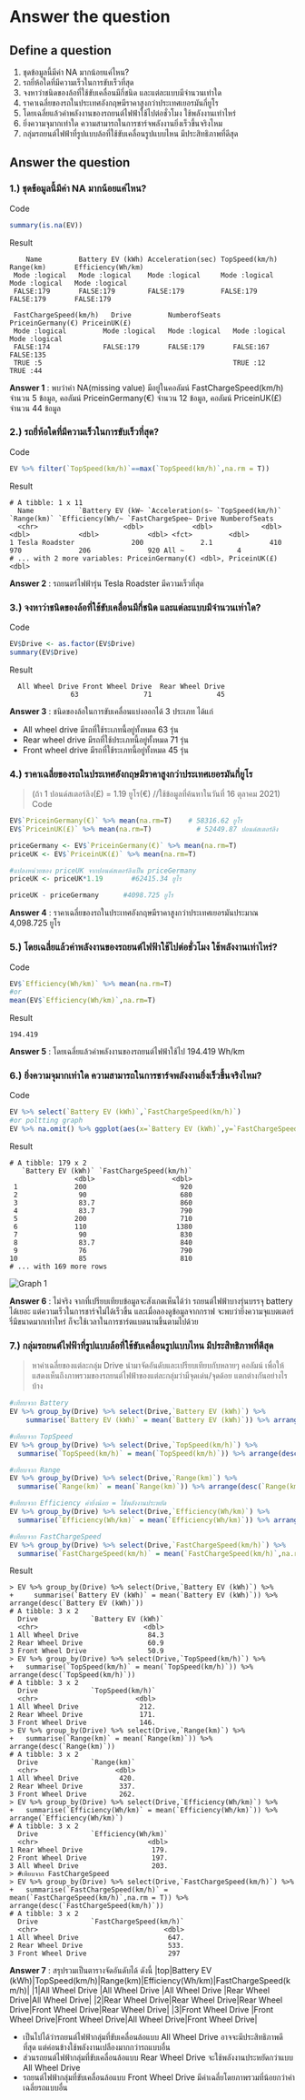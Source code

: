 # Answer the question

## Define a question
1. ชุดข้อมูลนี้มีค่า NA มากน้อยแค่ไหน?
2. รถยี่ห้อใดที่มีความเร็วในการขับเร็วที่สุด
3. จงหาว่าชนิดของล้อที่ใช้ขับเคลื่อนมีกี่ชนิด และแต่ละแบบมีจำนวนเท่าใด
4. ราคาเฉลี่ยของรถในประเทศอังกฤษมีราคาสูงกว่าประเทศเยอรมันกี่ยูโร 
5. โดยเฉลี่ยแล้วค่าพลังงานของรถยนต์ไฟฟ้าใช้ไปต่อชั่วโมง ใช้พลังงานเท่าไหร่
6. ยิ่งความจุมากเท่าใด ความสามารถในการชาร์จพลังงานยิ่งเร็วขึ้นจริงไหม
7. กลุ่มรถยนต์ไฟฟ้าที่รูปแบบล้อที่ใช้ขับเคลื่อนรูปแบบไหน มีประสิทธิภาพที่ดีสุด

## Answer the question
### 1.) ชุดข้อมูลนี้มีค่า NA มากน้อยแค่ไหน?
Code
```R
summary(is.na(EV))
```
Result
```
    Name         Battery EV (kWh) Acceleration(sec) TopSpeed(km/h)  Range(km)       Efficiency(Wh/km)
 Mode :logical   Mode :logical    Mode :logical     Mode :logical   Mode :logical   Mode :logical    
 FALSE:179       FALSE:179        FALSE:179         FALSE:179       FALSE:179       FALSE:179        
                                                                                                     
 FastChargeSpeed(km/h)   Drive         NumberofSeats   PriceinGermany(€) PriceinUK(£)   
 Mode :logical         Mode :logical   Mode :logical   Mode :logical     Mode :logical  
 FALSE:174             FALSE:179       FALSE:179       FALSE:167         FALSE:135      
 TRUE :5                                               TRUE :12          TRUE :44  
```
**Answer 1** : พบว่าค่า NA(missing value) มีอยู่ในคอลัมน์ FastChargeSpeed(km/h) จำนวน 5 ข้อมูล, คอลัมน์ PriceinGermany(€) จำนวน 12 ข้อมูล, คอลัมน์ PriceinUK(£) จำนวน 44 ข้อมูล


### 2.) รถยี่ห้อใดที่มีความเร็วในการขับเร็วที่สุด?
Code
```R
EV %>% filter(`TopSpeed(km/h)`==max(`TopSpeed(km/h)`,na.rm = T))
```
Result
```
# A tibble: 1 x 11
  Name           `Battery EV (kW~ `Acceleration(s~ `TopSpeed(km/h)` `Range(km)` `Efficiency(Wh/~ `FastChargeSpee~ Drive NumberofSeats
  <chr>                     <dbl>            <dbl>            <dbl>       <dbl>            <dbl>            <dbl> <fct>         <dbl>
1 Tesla Roadster              200              2.1              410         970              206              920 All ~             4
# ... with 2 more variables: PriceinGermany(€) <dbl>, PriceinUK(£) <dbl>
```
**Answer 2** : รถยนตร์ไฟฟ้ารุ่น Tesla Roadster มีความเร็วที่สุด


### 3.) จงหาว่าชนิดของล้อที่ใช้ขับเคลื่อนมีกี่ชนิด และแต่ละแบบมีจำนวนเท่าใด?
Code
```R
EV$Drive <- as.factor(EV$Drive)
summary(EV$Drive)
```
Result
```
  All Wheel Drive Front Wheel Drive  Rear Wheel Drive 
               63                71                45 
```
**Answer 3** : ชนิดของล้อในการขับเคลื่อนแบ่งออกได้ 3 ประเภท ได้แก่
- All wheel drive มีรถที่ใช้ระเภทนี้อยู่ทั้งหมด 63 รุ่น 
- Rear wheel drive มีรถที่ใช้ประเภทนี้อยู่ทั้งหมด 71 รุ่น 
- Front wheel drive มีรถที่ใช้ระเภทนี้อยู่ทั้งหมด 45 รุ่น


### 4.) ราคาเฉลี่ยของรถในประเทศอังกฤษมีราคาสูงกว่าประเทศเยอรมันกี่ยูโร 
> (ถ้า 1 ปอนด์สเตอร์ลิง(£) = 1.19 ยูโร(€) //ใช้ข้อมูลที่ค้นหาในวันที่ 16 ตุลาคม 2021)
Code
```R
EV$`PriceinGermany(€)` %>% mean(na.rm=T) 	# 58316.62 ยูโร
EV$`PriceinUK(£)` %>% mean(na.rm=T) 		  # 52449.87 ปอนด์สเตอร์ลิง

priceGermany <- EV$`PriceinGermany(€)` %>% mean(na.rm=T)
priceUK <- EV$`PriceinUK(£)` %>% mean(na.rm=T)

#แปลงหน่วยของ priceUK จากปอนด์สเตอร์ลิงเป็น priceGermany
priceUK <- priceUK*1.19 	  #62415.34 ยูโร

priceUK - priceGermany 	    #4098.725 ยูโร
```
**Answer 4** : ราคาเฉลี่ยของรถในประเทศอังกฤษมีราคาสูงกว่าประเทศเยอรมันประมาณ 4,098.725 ยูโร


### 5.) โดยเฉลี่ยแล้วค่าพลังงานของรถยนต์ไฟฟ้าใช้ไปต่อชั่วโมง ใช้พลังงานเท่าไหร่?
Code
```R
EV$`Efficiency(Wh/km)` %>% mean(na.rm=T)
#or
mean(EV$`Efficiency(Wh/km)`,na.rm=T)
```
Result
```
194.419
```
**Answer 5** : โดยเฉลี่ยแล้วค่าพลังงานของรถยนต์ไฟฟ้าใช้ไป 194.419 Wh/km


### 6.) ยิ่งความจุมากเท่าใด ความสามารถในการชาร์จพลังงานยิ่งเร็วขึ้นจริงไหม?
Code
```R
EV %>% select(`Battery EV (kWh)`,`FastChargeSpeed(km/h)`)
#or poltting graph
EV %>% na.omit() %>% ggplot(aes(x=`Battery EV (kWh)`,y=`FastChargeSpeed(km/h)`)) + geom_point()
```
Result
```
# A tibble: 179 x 2
   `Battery EV (kWh)` `FastChargeSpeed(km/h)`
                <dbl>                   <dbl>
 1              200                       920
 2               90                       680
 3               83.7                     860
 4               83.7                     790
 5              200                       710
 6              110                      1380
 7               90                       830
 8               83.7                     840
 9               76                       790
10               85                       810
# ... with 169 more rows
```
![Graph 1](graph1.png)

**Answer 6** : ไม่จริง จากที่เปรียบเทียบข้อมูลจะสังเกตเห็นได้ว่า รถยนต์ไฟฟ้าบางรุ่นบรรจุ battery ได้เยอะ แต่ความเร็วในการชาร์จไม่ได้เร็วขึ้น และเมื่อลองดูข้อมูลจากกราฟ จะพบว่ายิ่งความจุแบตเตอร์รี่มีขนาดมากเท่าไหร่ ก็จะใช้เวลาในการชาร์ตแบตนานขึ้นตามไปด้วย


### 7.) กลุ่มรถยนต์ไฟฟ้าที่รูปแบบล้อที่ใช้ขับเคลื่อนรูปแบบไหน มีประสิทธิภาพที่ดีสุด
> หาค่าเฉลี่ยของแต่ละกลุ่ม Drive นำมาจัดอันดับและเปรียบเทียบกับหลายๆ คอลัมน์ เพื่อให้แสดงเห็นถึงภาพรวมของรถยนต์ไฟฟ้าของแต่ละกลุ่มว่ามีจุดเด่น/จุดด้อย แตกต่างกันอย่างไรบ้าง
```R
#เทียบจาก Battery
EV %>% group_by(Drive) %>% select(Drive,`Battery EV (kWh)`) %>% 
    summarise(`Battery EV (kWh)` = mean(`Battery EV (kWh)`)) %>% arrange(desc(`Battery EV (kWh)`))

#เทียบจาก TopSpeed
EV %>% group_by(Drive) %>% select(Drive,`TopSpeed(km/h)`) %>% 
  summarise(`TopSpeed(km/h)` = mean(`TopSpeed(km/h)`)) %>% arrange(desc(`TopSpeed(km/h)`))

#เทียบจาก Range
EV %>% group_by(Drive) %>% select(Drive,`Range(km)`) %>% 
  summarise(`Range(km)` = mean(`Range(km)`)) %>% arrange(desc(`Range(km)`))

#เทียบจาก Efficiency ค่ายิ่งน้อย = ใช้พลังงานประหยัด
EV %>% group_by(Drive) %>% select(Drive,`Efficiency(Wh/km)`) %>% 
  summarise(`Efficiency(Wh/km)` = mean(`Efficiency(Wh/km)`)) %>% arrange(`Efficiency(Wh/km)`)

#เทียบจาก FastChargeSpeed
EV %>% group_by(Drive) %>% select(Drive,`FastChargeSpeed(km/h)`) %>% 
  summarise(`FastChargeSpeed(km/h)` = mean(`FastChargeSpeed(km/h)`,na.rm = T)) %>% arrange(desc(`FastChargeSpeed(km/h)`))

```
Result
```
> EV %>% group_by(Drive) %>% select(Drive,`Battery EV (kWh)`) %>% 
+     summarise(`Battery EV (kWh)` = mean(`Battery EV (kWh)`)) %>% arrange(desc(`Battery EV (kWh)`))
# A tibble: 3 x 2
  Drive             `Battery EV (kWh)`
  <chr>                          <dbl>
1 All Wheel Drive                 84.3
2 Rear Wheel Drive                60.9
3 Front Wheel Drive               50.9
> EV %>% group_by(Drive) %>% select(Drive,`TopSpeed(km/h)`) %>% 
+   summarise(`TopSpeed(km/h)` = mean(`TopSpeed(km/h)`)) %>% arrange(desc(`TopSpeed(km/h)`))
# A tibble: 3 x 2
  Drive             `TopSpeed(km/h)`
  <chr>                        <dbl>
1 All Wheel Drive               212.
2 Rear Wheel Drive              171.
3 Front Wheel Drive             146.
> EV %>% group_by(Drive) %>% select(Drive,`Range(km)`) %>% 
+   summarise(`Range(km)` = mean(`Range(km)`)) %>% arrange(desc(`Range(km)`))
# A tibble: 3 x 2
  Drive             `Range(km)`
  <chr>                   <dbl>
1 All Wheel Drive          420.
2 Rear Wheel Drive         337.
3 Front Wheel Drive        262.
> EV %>% group_by(Drive) %>% select(Drive,`Efficiency(Wh/km)`) %>% 
+   summarise(`Efficiency(Wh/km)` = mean(`Efficiency(Wh/km)`)) %>% arrange(`Efficiency(Wh/km)`)
# A tibble: 3 x 2
  Drive             `Efficiency(Wh/km)`
  <chr>                           <dbl>
1 Rear Wheel Drive                 179.
2 Front Wheel Drive                197.
3 All Wheel Drive                  203.
> #เทียบจาก FastChargeSpeed
> EV %>% group_by(Drive) %>% select(Drive,`FastChargeSpeed(km/h)`) %>% 
+   summarise(`FastChargeSpeed(km/h)` = mean(`FastChargeSpeed(km/h)`,na.rm = T)) %>% arrange(desc(`FastChargeSpeed(km/h)`))
# A tibble: 3 x 2
  Drive             `FastChargeSpeed(km/h)`
  <chr>                               <dbl>
1 All Wheel Drive                      647.
2 Rear Wheel Drive                     533.
3 Front Wheel Drive                    297 
```
**Answer 7** : สรุปรวมเป็นตารางจัดอันดับได้ ดังนี้
|top|Battery EV (kWh)|TopSpeed(km/h)|Range(km)|Efficiency(Wh/km)|FastChargeSpeed(km/h)|
|1|All Wheel Drive |All Wheel Drive |All Wheel Drive |Rear Wheel Drive|All Wheel Drive|
|2|Rear Wheel Drive|Rear Wheel Drive|Rear Wheel Drive|Front Wheel Drive|Rear Wheel Drive|
|3|Front Wheel Drive |Front Wheel Drive|Front Wheel Drive|All Wheel Drive|Front Wheel Drive|

- เป็นไปได้ว่ารถยนต์ไฟฟ้ากลุ่มที่ขับเคลื่อนล้อแบบ All Wheel Drive อาจจะมีประสิทธิภาพดีที่สุด แต่ค่อนข้างใช้พลังงานเปลืองมากกว่ารถแบบอื่น
- ส่วนรถยนต์ไฟฟ้ากลุ่มที่ขับเคลื่อนล้อแบบ Rear Wheel Drive จะใช้พลังงานประหยัดกว่าแบบ All Wheel Drive
- รถยนต์ไฟฟ้ากลุ่มที่ขับเคลื่อนล้อแบบ Front Wheel Drive มีค่าเฉลี่ยโดยภาพรวมที่น้อยกว่าค่าเฉลี่ยรถแบบอื่น